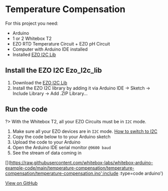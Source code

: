 # Temperature Compensation

For this project you need:
* Arduino
* 1 or 2 Whitebox T2
* EZO RTD Temperature Circuit + EZO pH Circuit
* Computer with Arduino IDE installed
* Installed [<i class="fas fa-file-download"></i> EZO I2C Lib](https://github.com/Atlas-Scientific/Ezo_I2c_lib/archive/master.zip)

## Install the EZO I2C Ezo_I2c_lib
1. Download the [<i class="fas fa-file-download"></i> EZO I2C Lib](https://github.com/Atlas-Scientific/Ezo_I2c_lib/archive/master.zip)
1. Install the EZO I2C library by adding it via Arduino IDE -> Sketch -> Include Library -> Add .ZIP Library...

## Run the code
?> With the Whitebox T2, all your EZO Circuits must be in `I2C` mode.

1. Make sure all your EZO devices are in `I2C` mode. [How to switch to I2C](protocols.md)
1. Copy the code below to to your Arduino sketch
1. Upload the code to your Arduino
1. Open the Arduino IDE serial monitor `@9600 baud`
1. See the stream of data coming in

[](https://raw.githubusercontent.com/whitebox-labs/whitebox-arduino-example-code/main/temperature-compensation/temperature-compensation/temperature-compensation.ino':include :type=code arduino')

[<i class="fab fa-github"></i> View on GitHub](https://github.com/whitebox-labs/whitebox-arduino-example-code/blob/main/temperature-compensation/temperature-compensation.ino)

